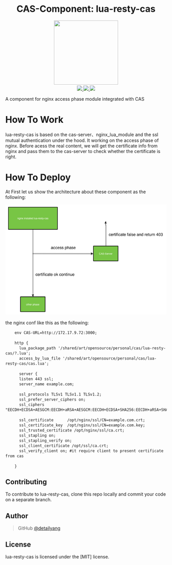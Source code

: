 <h1 align="center">CAS-Component: lua-resty-cas</h1>

<p align="center">
  <img src="https://cdn.rawgit.com/cas-x/cas-logo/master/cas.svg" width="200" height="200" />
  <br />
  <a href="https://img.shields.io/badge/branch-master-brightgreen.svg?style=flat-square">
    <img src="https://img.shields.io/badge/branch-master-brightgreen.svg?style=flat-square" />
  </a>
  <a href="https://img.shields.io/badge/license-MIT-blue.svg">
    <img src="https://img.shields.io/badge/license-MIT-blue.svg" />
  </a>
  <a href="https://img.shields.io/github/release/cas-x/lua-resty-cas.svg">
    <img src="https://img.shields.io/github/release/cas-x/lua-resty-cas.svg" />
  </a>
</p>


A component for nginx access phase module integrated with CAS

# How To Work

lua-resty-cas is based on the cas-server、nginx_lua_module and the ssl mutual authentication under the hood. It working on the access phase of nginx. Before acess the real content, we will get the certificate info from nginx and pass them to the cas-server to check whether the certificate is right.

# How To Deploy
At First let us show the architecture about these component as the following:

![lua-rest-cas](https://raw.githubusercontent.com/cas-x/lua-resty-cas/master/docs/images/lua-resty-cas.jpg)

the nginx conf like this as the following:

````
    env CAS-URL=http://172.17.9.72:3000;

    http {
      lua_package_path '/shared/art/opensource/personal/cas/lua-resty-cas/?.lua';
      access_by_lua_file '/shared/art/opensource/personal/cas/lua-resty-cas/cas.lua';

      server {
      listen 443 ssl;
      server_name example.com;

      ssl_protocols TLSv1 TLSv1.1 TLSv1.2;
      ssl_prefer_server_ciphers on;
      ssl_ciphers "EECDH+ECDSA+AESGCM:EECDH+aRSA+AESGCM:EECDH+ECDSA+SHA256:EECDH+aRSA+SHA256:EECDH+ECDSA+SHA384:EECDH+ECDSA+SHA256:EECDH+aRSA+SHA384:EDH+aRSA+AESGCM:EDH+aRSA+SHA256:EDH+aRSA:EECDH:!aNULL:!eNULL:!MEDIUM:!LOW:!3DES:!MD5:!EXP:!PSK:!SRP:!DSS:!RC4:!SEED";

      ssl_certificate      /opt/nginx/ssl/CN=example.com.crt;
      ssl_certificate_key  /opt/nginx/ssl/CN=example.com.key;
      ssl_trusted_certificate /opt/nginx/ssl/ca.crt;
      ssl_stapling on;
      ssl_stapling_verify on;
      ssl_client_certificate /opt/ssl/ca.crt;
      ssl_verify_client on; #it require client to present certificate from cas
    
    }
````


Contributing
------------

To contribute to lua-resty-cas, clone this repo locally and commit your code on a separate branch. 


Author
------

> GitHub [@detailyang](https://github.com/detailyang)     
  

License
-------

lua-resty-cas is licensed under the [MIT] license. 
